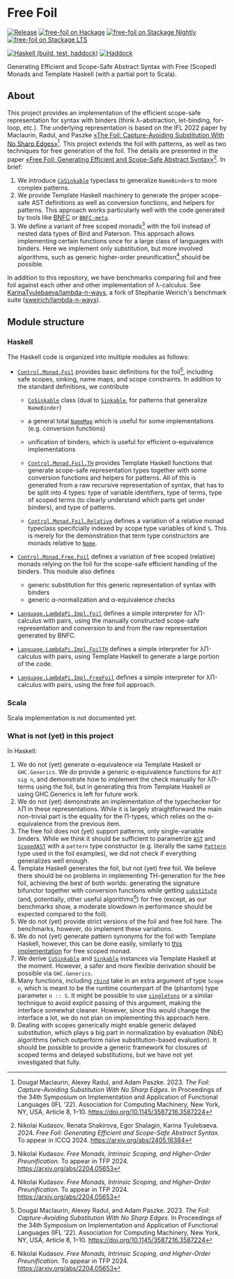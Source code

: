 # Free Foil

[![Release](https://img.shields.io/github/v/release/fizruk/free-foil.svg)](https://github.com/fizruk/free-foil/releases/latest)
[![`free-foil` on Hackage](https://img.shields.io/hackage/v/free-foil)](http://hackage.haskell.org/package/free-foil)
[![`free-foil` on Stackage Nightly](https://stackage.org/package/free-foil/badge/nightly)](http://stackage.org/package/free-foil)
[![`free-foil` on Stackage LTS](https://stackage.org/package/free-foil/badge/lts)](http://stackage.org/package/free-foil)

[![Haskell (build, test, haddock)](https://github.com/fizruk/free-foil/actions/workflows/haskell.yml/badge.svg)](https://github.com/fizruk/free-foil/actions/workflows/haskell.yml)
[![Haddock](<https://shields.io/badge/Haddock%20(main)-Code%20documentation-informational>)](https://fizruk.github.io/free-foil/haddock/)

Generating Efficient and Scope-Safe Abstract Syntax with Free (Scoped) Monads and Template Haskell (with a partial port to Scala).

## About

This project provides an implementation of the efficient scope-safe representation
for syntax with binders (think λ-abstraction, let-binding, for-loop, etc.).
The underlying representation is based on the IFL 2022 paper by Maclaurin, Radul, and Paszke [«The Foil: Capture-Avoiding Substitution With No Sharp Edges»](https://doi.org/10.1145/3587216.3587224)[^1]. This project extends the foil with patterns, as well as two
techniques for free generation of the foil. The details are presented in the paper [«Free Foil: Generating Efficient and Scope-Safe Abstract Syntax»](https://arxiv.org/abs/2405.16384)[^2]. In brief:

1. We introduce [`CoSinkable`](https://fizruk.github.io/free-foil/haddock/free-foil-0.0.1/Control-Monad-Foil.html#t:CoSinkable) typeclass to generalize `NameBinder`s to more complex patterns.
2. We provide Template Haskell machinery to generate the proper scope-safe AST definitions as well as conversion functions, and helpers for patterns. This approach works particularly well with the code generated by tools like [BNFC](https://bnfc.digitalgrammars.com) or [`BNFC-meta`](https://hackage.haskell.org/package/BNFC-meta).
3. We define a variant of free scoped monads[^3] with the foil instead of nested data types of Bird and Paterson. This approach allows implementing certain functions once for a large class of languages with binders. Here we implement only substitution, but more involved algorithms, such as generic higher-order preunification[^3] should be possible.

In addition to this repository, we have benchmarks comparing foil and free foil against each other and other implementation of λ-calculus.
See [KarinaTyulebaeva/lambda-n-ways](https://github.com/KarinaTyulebaeva/lambda-n-ways), a fork of Stephanie Weirich's benchmark suite ([sweirich/lambda-n-ways](https://github.com/sweirich/lambda-n-ways)).

## Module structure

### Haskell

The Haskell code is organized into multiple modules as follows:

- [`Control.Monad.Foil`](https://fizruk.github.io/free-foil/haddock/free-foil-0.0.1/Control-Monad-Foil.html) provides basic definitions for the foil[^1], including safe scopes, sinking, name maps, and scope constraints. In addition to the standard definitions, we contribute

  - [`CoSinkable`](https://fizruk.github.io/free-foil/haddock/free-foil-0.0.1/Control-Monad-Foil.html#t:CoSinkable) class (dual to [`Sinkable`](https://fizruk.github.io/free-foil/haddock/free-foil-0.0.1/Control-Monad-Foil.html#t:Sinkable), for patterns that generalize `NameBinder`)
  - a general total [`NameMap`](https://fizruk.github.io/free-foil/haddock/free-foil-0.0.1/Control-Monad-Foil.html#g:4) which is useful for some implementations (e.g. conversion functions)
  - unification of binders, which is useful for efficient α-equivalence implementations

  - [`Control.Monad.Foil.TH`](https://fizruk.github.io/free-foil/haddock/free-foil-0.0.1/Control-Monad-Foil-TH.html) provides Template Haskell functions that generate scope-safe representation types together with some conversion functions and helpers for patterns. All of this is generated from a raw recursive representation of syntax, that has to be split into 4 types: type of variable identifiers, type of terms, type of scoped terms (to clearly understand which parts get under binders), and type of patterns.

  - [`Control.Monad.Foil.Relative`](https://fizruk.github.io/free-foil/haddock/free-foil-0.0.1/Control-Monad-Foil-Relative.html) defines a variation of a relative monad typeclass specifcially indexed by scope type variables of kind `S`. This is merely for the demonstration that term type constructors are monads relative to [`Name`](https://fizruk.github.io/free-foil/haddock/free-foil-0.0.1/Control-Monad-Foil-Internal.html#t:Name).

- [`Control.Monad.Free.Foil`](https://fizruk.github.io/free-foil/haddock/free-foil-0.0.1/Control-Monad-Free-Foil.html) defines a variation of free scoped (relative) monads relying on the foil for the scope-safe efficient handling of the binders. This module also defines

  - generic substitution for this generic representation of syntax with binders
  - generic α-normalization and α-equivalence checks

- [`Language.LambdaPi.Impl.Foil`](https://fizruk.github.io/free-foil/haddock/free-foil-0.0.1/Language-LambdaPi-Impl-Foil.html) defines a simple interpreter for λΠ-calculus with pairs, using the manually constructed scope-safe representation and conversion to and from the raw representation generated by BNFC.

- [`Language.LambdaPi.Impl.FoilTH`](https://fizruk.github.io/free-foil/haddock/free-foil-0.0.1/Language-LambdaPi-Impl-FoilTH.html) defines a simple interpreter for λΠ-calculus with pairs, using Template Haskell to generate a large portion of the code.

- [`Language.LambdaPi.Impl.FreeFoil`](https://fizruk.github.io/free-foil/haddock/free-foil-0.0.1/Language-LambdaPi-Impl-FoilTH.html) defines a simple interpreter for λΠ-calculus with pairs, using the free foil approach.

### Scala

Scala implementation is not documented yet.

### What is not (yet) in this project

In Haskell:

1. We do not (yet) generate α-equivalence via Template Haskell or `GHC.Generics`. We do provide a generic α-equivalence functions for `AST sig n`, and demonstrate how to implement the check manually for λΠ-terms using the foil, but in generating this from Template Haskell or using GHC.Generics is left for future work.
2. We do not (yet) demonstrate an implementation of the typechecker for λΠ in these representations. While it is largely straightforward the main non-trivial part is the equality for the Π-types, which relies on the α-equivalence from the previous item.
3. The free foil does not (yet) support patterns, only single-variable binders. While we think it should be sufficient to parametrize [`AST`](https://fizruk.github.io/free-foil/haddock/free-foil-0.0.1/Control-Monad-Free-Foil.html#t:AST) and [`ScopedAST`](https://fizruk.github.io/free-foil/haddock/free-foil-0.0.1/Control-Monad-Free-Foil.html#t:ScopedAST) with a `pattern` type constructor (e.g. literally the same [`Pattern`](https://fizruk.github.io/free-foil/haddock/free-foil-0.0.1/Language-LambdaPi-Impl-Foil.html#t:Pattern) type used in the foil examples), we did not check if everything generalizes well enough.
4. Template Haskell generates the foil, but not (yet) free foil. We believe there should be no problems in implementing TH-generation for the free foil, achieving the best of both worlds: generating the signature bifunctor together with conversion functions while getting [`substitute`](https://fizruk.github.io/free-foil/haddock/free-foil-0.0.1/Control-Monad-Free-Foil.html#v:substitute) (and, potentially, other useful algorithms[^3]) for free (except, as our benchmarks show, a moderate slowdown in performance should be expected compared to the foil).
5. We do not (yet) provide strict versions of the foil and free foil here. The benchmarks, however, do implement these variations.
6. We do not (yet) generate pattern synonyms for the foil with Template Haskell, however, this can be done easily, similarly to [this implementation](https://github.com/rzk-lang/rzk/blob/013b4126adeefe69dc757e38e18cd17a79b5a0fc/rzk/src/Free/Scoped/TH.hs) for free scoped monad.
7. We derive [`CoSinkable`](https://fizruk.github.io/free-foil/haddock/free-foil-0.0.1/Control-Monad-Foil.html#t:CoSinkable) and [`Sinkable`](https://fizruk.github.io/free-foil/haddock/free-foil-0.0.1/Control-Monad-Foil.html#t:Sinkable) instances via Template Haskell at the moment. However, a safer and more flexible derivation should be possible via `GHC.Generics`.
8. Many functions, including [`rbind`](https://fizruk.github.io/free-foil/haddock/free-foil-0.0.1/Control-Monad-Foil-Relative.html#v:rbind) take in an extra argument of type `Scope n`, which is meant to be the runtime counterpart of the (phantom) type parameter `n :: S`. It might be possible to use [`singletons`](https://hackage.haskell.org/package/singletons) or a similar technique to avoid explicit passing of this argument, making the interface somewhat cleaner. However, since this would change the interface a lot, we do not plan on implementing this approach here.
9. Dealing with scopes generically might enable generic delayed substitution, which plays a big part in normalization by evaluation (NbE) algorithms (which outperform naïve substitution-based evaluation). It should be possible to provide a generic framework for closures of scoped terms and delayed substitutions, but we have not yet investigated that fully.

[^1]: Dougal Maclaurin, Alexey Radul, and Adam Paszke. 2023. _The Foil: Capture-Avoiding Substitution With No Sharp Edges._ In Proceedings of the 34th Symposium on Implementation and Application of Functional Languages (IFL '22). Association for Computing Machinery, New York, NY, USA, Article 8, 1–10. <https://doi.org/10.1145/3587216.3587224>
[^2]: Nikolai Kudasov, Renata Shakirova, Egor Shalagin, Karina Tyulebaeva. 2024. _Free Foil: Generating Efficient and Scope-Safe Abstract Syntax._ To appear in ICCQ 2024. <https://arxiv.org/abs/2405.16384>
[^3]: Nikolai Kudasov. _Free Monads, Intrinsic Scoping, and Higher-Order Preunification._ To appear in TFP 2024. <https://arxiv.org/abs/2204.05653>
